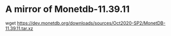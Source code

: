 # A mirror of Monetdb-11.39.11
wget  https://dev.monetdb.org/downloads/sources/Oct2020-SP2/MonetDB-11.39.11.tar.xz

